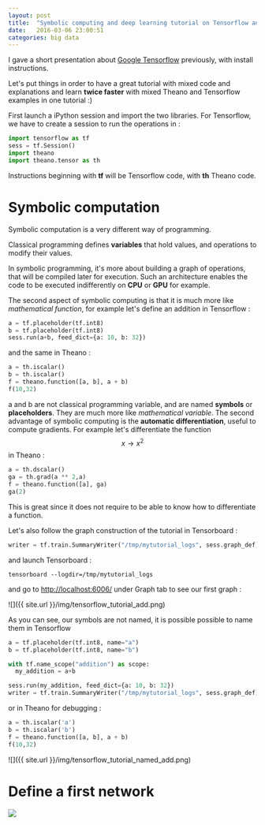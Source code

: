 ```yaml
---
layout: post
title:  "Symbolic computing and deep learning tutorial on Tensorflow and Theano"
date:   2016-03-06 23:00:51
categories: big data
---
```


I gave a short presentation about [Google Tensorflow](http://christopher5106.github.io/deep/learning/2015/11/11/tensorflow-google-deeplearning-library.html) previously, with install instructions.

Let's put things in order to have a great tutorial with mixed code and explanations and learn **twice faster** with mixed Theano and Tensorflow examples in one tutorial :)

First launch a iPython session and import the two libraries. For Tensorflow, we have to create a session to run the operations in :

```python
import tensorflow as tf
sess = tf.Session()
import theano
import theano.tensor as th
```

Instructions beginning with **tf** will be Tensorflow code, with **th** Theano code.

# Symbolic computation

Symbolic computation is a very different way of programming.

Classical programming defines **variables** that hold values, and operations to modify their values.

In symbolic programming, it's more about building a graph of operations, that will be compiled later for execution. Such an architecture enables the code to be executed indifferently on **CPU** or **GPU** for example.

The second aspect of symbolic computing is that it is much more like *mathematical function*, for example let's define an addition in Tensorflow :

```python
a = tf.placeholder(tf.int8)
b = tf.placeholder(tf.int8)
sess.run(a+b, feed_dict={a: 10, b: 32})
```

and the same in Theano :

```python
a = th.iscalar()
b = th.iscalar()
f = theano.function([a, b], a + b)
f(10,32)
```

a and b are not classical programming variable, and are named **symbols** or **placeholders**. They are much more like *mathematical variable*. The second advantage of symbolic computing is the **automatic differentiation**, useful to compute gradients. For example let's differentiate the function $$ x \rightarrow x^2 $$ in Theano :

```python
a = th.dscalar()
ga = th.grad(a ** 2,a)
f = theano.function([a], ga)
ga(2)
```

This is great since it does not require to be able to know how to differentiate a function.

Let's also follow the graph construction of the tutorial in Tensorboard :

```python
writer = tf.train.SummaryWriter("/tmp/mytutorial_logs", sess.graph_def)
```

and launch Tensorboard :

```
tensorboard --logdir=/tmp/mytutorial_logs
```

and go to [http://localhost:6006/](http://localhost:6006/) under Graph tab to see our first graph :


![]({{ site.url }}/img/tensorflow_tutorial_add.png)


As you can see, our symbols are not named, it is possible possible to name them in Tensorflow

```python
a = tf.placeholder(tf.int8, name="a")
b = tf.placeholder(tf.int8, name="b")

with tf.name_scope("addition") as scope:
  my_addition = a+b

sess.run(my_addition, feed_dict={a: 10, b: 32})
writer = tf.train.SummaryWriter("/tmp/mytutorial_logs", sess.graph_def)
```

or in Theano for debugging :

```python
a = th.iscalar('a')
b = th.iscalar('b')
f = theano.function([a, b], a + b)
f(10,32)
```

![]({{ site.url }}/img/tensorflow_tutorial_named_add.png)

# Define a first network

![](http://christopher5106.github.io/img/simple_network.png)
